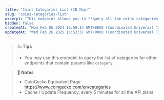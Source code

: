 ```yaml
---
title: "Coins Categories List (ID Map)"
slug: "coins-categories-list"
excerpt: "This endpoint allows you to **query all the coins categories on CoinGecko**"
hidden: false
createdAt: "Mon Feb 05 2024 16:59:14 GMT+0000 (Coordinated Universal Time)"
updatedAt: "Wed Feb 26 2025 13:53:37 GMT+0000 (Coordinated Universal Time)"
---
```

> 👍 **Tips**
> 
> - You may use this endpoint to query the list of categories for other endpoints that contain params like `category`.

> 📘 **Notes**
> 
> - CoinGecko Equivalent Page: <https://www.coingecko.com/en/categories>
> - Cache / Update Frequency: every 5 minutes for all the API plans.
